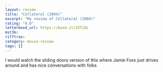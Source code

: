 ```yaml
---
layout: review
title: "Collateral (2004)"
excerpt: "My review of Collateral (2004)"
rating: "4.0"
letterboxd_url: https://boxd.it/25TiDL
mst3k:
rifftrax:
category: movie-review
tags: []
---
```


I would watch the sliding doors version of this where Jamie Foxx just drives around and has nice conversations with folks
